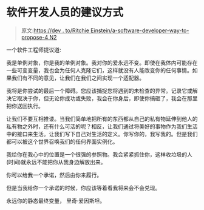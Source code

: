 # 软件开发人员的建议方式

> 原文:[https://dev . to/Ritchie Einstein/a-software-developer-way-to-propose-4 N2](https://dev.to/ritchieeinstein/a-software-developer-way-to-propose-4n2)

一个软件工程师提议道:

我是单例对象，你是我的单例对象。我对你的爱永远不变。即使在我体内可能存在一些可变变量，我也会为任何人克隆它们，这样就没有人能改变你的任何事情。如果我们有不同的意见，让我们在我们之间实现一个适配器。

我将是你尝试的最后一个障碍。您应该捕捉您将遇到的未检查的异常。记录它或解决它取决于你，但无论你成功或失败，我会在你身后，即使你搞砸了，我会在那里把你送回执行。

让我们不要互相推诿。当我们简单地把所有的东西都从自己的私有物延伸到他人的私有物之外时，还有什么可活的呢？相反，让我们通过将美好的事物作为我们生活中的接口来生活。让我们写下自己对生活的定义。你写你的，我写我的。但是我们都可以被这个世界召唤我们的任何界面实例化。

我给你在我心中的位置是一个很强的参照物。我会紧紧抓住你，这样收垃圾的人(时间)就永远不能把你从我身边解放出来。

你可以给我一个承诺，然后由你来履行。

但是当我给你一个承诺的时候，你应该等着看我将来会不会兑现。

永远你的静态最终变量，
里奇·爱因斯坦。
